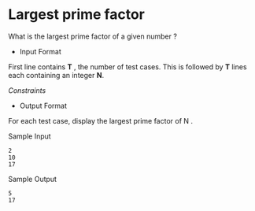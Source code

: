 # Largest prime factor

What is the largest prime factor of a given number ?

* Input Format

First line contains **T** , the number of test cases. This is followed by **T** lines each containing an integer **N**.

*Constraints*

* Output Format

For each test case, display the largest prime factor of N .

Sample Input
```
2
10
17
```
Sample Output
```
5
17
```